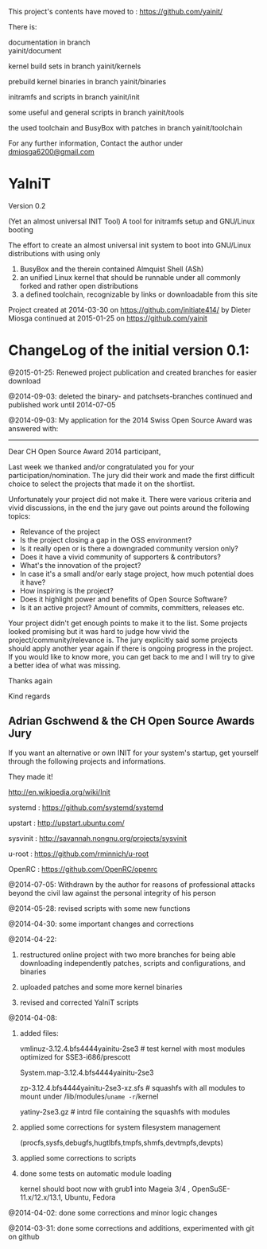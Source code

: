 This project's contents have moved to :
https://github.com/yainit/

There is:

documentation in branch  
yainit/document

kernel build sets in branch 
yainit/kernels

prebuild kernel binaries in branch 
yainit/binaries

initramfs and scripts in branch
yainit/init

some useful and general scripts in branch
yainit/tools

the used toolchain and BusyBox with patches in branch
yainit/toolchain 


For any further information,
Contact the author under dmiosga6200@gmail.com


  YaIniT
===========
Version 0.2

(Yet an almost universal INIT Tool)   A tool for initramfs setup and GNU/Linux booting 

The effort to create an almost universal init system to boot into GNU/Linux
distributions with using only 
1) BusyBox and the therein contained Almquist Shell (ASh)
2) an unified Linux kernel that should be runnable under all commonly forked and rather open distributions
3) a defined toolchain, recognizable by links or downloadable from this site


Project created at 2014-03-30 on https://github.com/initiate414/
by Dieter Miosga
continued at 2015-01-25 on https://github.com/yainit


ChangeLog of the initial version 0.1:
=====================================

@2015-01-25:
Renewed project publication and created branches for easier download


@2014-09-03:
deleted the binary- and patchsets-branches 
continued and published work until 2014-07-05

@2014-09-03:
My application for the 2014 Swiss Open Source Award was answered with: 

----------------------------------------------------------------------------

Dear CH Open Source Award 2014 participant,

Last week we thanked and/or congratulated you for your
participation/nomination. The jury did their work and made the first
difficult choice to select the projects that made it on the shortlist.

Unfortunately your project did not make it. There were various criteria
and vivid discussions, in the end the jury gave out points around the
following topics:

* Relevance of the project
* Is the project closing a gap in the OSS environment?
* Is it really open or is there a downgraded community version only?
* Does it have a vivid community of supporters & contributors?
* What's the innovation of the project?
* In case it's a small and/or early stage project, how much potential
does it have?
* How inspiring is the project?
* Does it highlight power and benefits of Open Source Software?
* Is it an active project? Amount of commits, committers, releases etc.

Your project didn't get enough points to make it to the list. Some
projects looked promising but it was hard to judge how vivid the
project/community/relevance is. The jury explicitly said some projects
should apply another year again if there is ongoing progress in the
project. If you would like to know more, you can get back to me and I
will try to give a better idea of what was missing.

Thanks again

Kind regards

Adrian Gschwend & the CH Open Source Awards Jury
------------------------------------------------------------------------------



If you want an alternative or own INIT for your system's startup, 
get yourself through the following projects and informations. 

They made it! 
  
  http://en.wikipedia.org/wiki/Init

  systemd   :  https://github.com/systemd/systemd

  upstart   :  http://upstart.ubuntu.com/

  sysvinit  :  http://savannah.nongnu.org/projects/sysvinit

  u-root    :  https://github.com/rminnich/u-root

  OpenRC    :  https://github.com/OpenRC/openrc


@2014-07-05:
Withdrawn by the author for reasons of professional attacks 
beyond the civil law against the personal integrity of his person


@2014-05-28: 
revised scripts with some new functions


@2014-04-30:
some important changes and corrections

@2014-04-22:

1) restructured online project with two more branches
    for being able downloading independently 
    patches, scripts and configurations, and binaries

2) uploaded patches and some more kernel binaries
      
3) revised and corrected YaIniT scripts
    
@2014-04-08: 
1) added files: 
 
   vmlinuz-3.12.4.bfs4444yainitu-2se3   # test kernel with most modules optimized for SSE3-i686/prescott 
   
   System.map-3.12.4.bfs4444yainitu-2se3  

   zp-3.12.4.bfs4444yainitu-2se3-xz.sfs  # squashfs with all modules to mount under /lib/modules/`uname -r`/kernel
   
   yatiny-2se3.gz    #  intrd file containing the squashfs with modules
   
2) applied some corrections for system filesystem management 

    (procfs,sysfs,debugfs,hugtlbfs,tmpfs,shmfs,devtmpfs,devpts)

3)  applied some corrections to scripts

4)  done some tests on automatic module loading 

    kernel should boot now with grub1 into Mageia 3/4 , OpenSuSE-11.x/12.x/13.1, Ubuntu, Fedora


@2014-04-02:
done some corrections and minor logic changes 

@2014-03-31:
done some corrections and additions, experimented with git on github 


